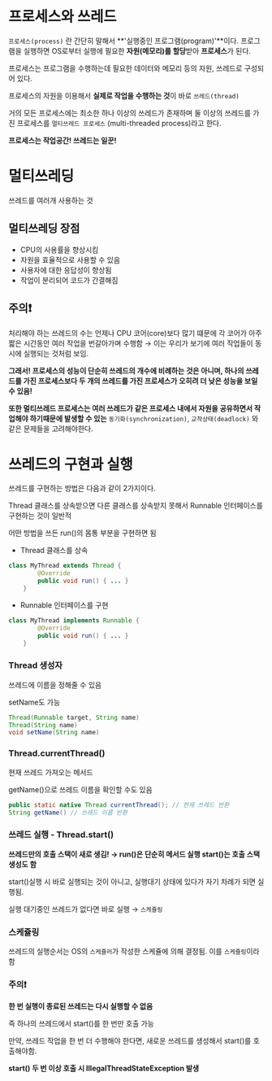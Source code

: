 # 프로세스와 쓰레드

`프로세스(process)` 란 간단히 말해서 **'실행중인 프로그램(program)'**이다. 프로그램을 실행하면 OS로부터 실행에 필요한 **자원(메모리)를 할당**받아 **프로세스**가 된다.

프로세스는 프로그램을 수행하는데 필요한 데이터와 메모리 등의 자원, 쓰레드로 구성되어 있다.

프로세스의 자원을 이용해서 **실제로 작업을 수행하는 것**이 바로 `쓰레드(thread)`

거의 모든 프로세스에는 최소한 하나 이상의 쓰레드가 존재하며 둘 이상의 쓰레드를 가진 프로세스를 `멀티쓰레드 프로세스` (multi-threaded process)라고 한다.

**프로세스는 작업공간! 쓰레드는 일꾼!**

# 멀티쓰레딩

쓰레드를 여러개 사용하는 것

## 멀티쓰레딩 장점

- CPU의 사용률을 향상시킴
- 자원을 효율적으로 사용할 수 있음
- 사용자에 대한 응답성이 향상됨
- 작업이 분리되어 코드가 간결해짐

## 주의❗

처리해야 하는 쓰레드의 수는 언제나 CPU 코어(core)보다 많기 떄문에 각 코어가 아주 짧은 시간동안 여러 작업을 번갈아가며 수행함 → 이는 우리가 보기에 여러 작업들이 동시에 실행되는 것처럼 보임.

**그래서! 프로세스의 성능이 단순히 쓰레드의 개수에 비례하는 것은 아니며, 하나의 쓰레드를 가진 프로세스보다 두 개의 쓰레드를 가진 프로세스가 오히려 더 낮은 성능을 보일 수 있음!**

**또한 멀티쓰레드 프로세스는 여러 쓰레드가 같은 프로세스 내에서 자원을 공유하면서 작업해야 하기때문에 발생할 수 있는** `동기화(synchronization)`, `교착상태(deadlock)` 와 같은 문제들을 고려해야한다.

# 쓰레드의 구현과 실행

쓰레드를 구현하는 방법은 다음과 같이 2가지이다.

Thread 클래스를 상속받으면 다른 클래스를 상속받지 못해서 Runnable 인터페이스를 구현하는 것이 일반적

어떤 방법을 쓰든 run()의 몸통 부분을 구현하면 됨

- Thread 클래스를 상속

```java
class MyThread extends Thread {
        @Override
        public void run() { ... }
    }
```

- Runnable 인터페이스를 구현

```java
class MyThread implements Runnable {
        @Override
        public void run() { ... }
    }
```

### Thread 생성자

쓰레드에 이름을 정해줄 수 있음

setName도 가능

```java
Thread(Runnable target, String name)
Thread(String name)
void setName(String name)
```

### Thread.currentThread()

현재 쓰레드 가져오는 메서드

getName()으로 쓰레드 이름을 확인할 수도 있음

```java
public static native Thread currentThread(); // 현재 쓰레드 반환
String getName() // 쓰레드 이름 반환
```

### 쓰레드 실행 - Thread.start()

**쓰레드만의 호출 스택이 새로 생김! → run()은 단순히 메서드 실행 start()는 호출 스택 생성도 함**

start()실행 시 바로 실행되는 것이 아니고, 실행대기 상태에 있다가 자기 차례가 되면 실행됨.

실행 대기중인 쓰레드가 없다면 바로 실행 → `스케쥴링`

### 스케쥴링

쓰레드의 실행순서는 OS의 `스케쥴러`가 작성한 스케쥴에 의해 결정됨. 이를 `스케쥴링`이라 함

### 주의❗

**한 번 실행이 종료된 쓰레드는 다시 실행할 수 없음**

즉 하나의 쓰레드에서 start()를 한 번만 호출 가능

만약, 쓰레드 작업을 한 번 더 수행해야 한다면, 새로운 쓰레드를 생성해서 start()를 호출해야함.

**start() 두 번 이상 호출 시 IllegalThreadStateException 발생**
